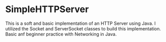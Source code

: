# SimpleHTTPServer

This is a soft and basic implementation of an HTTP Server using Java. I utilized the Socket and ServerSocket classes to build this implementation. Basic anf beginner practice with Networking in Java. 
